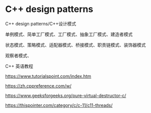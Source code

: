 # C++ design patterns

C++ design patterns/C++设计模式

单例模式、简单工厂模式、工厂模式、抽象工厂模式、建造者模式

状态模式、策略模式、适配器模式、桥接模式、职责链模式、装饰器模式

观察者模式、

C++ 英语教程

https://www.tutorialspoint.com/index.htm

https://zh.cppreference.com/w/

https://www.geeksforgeeks.org/pure-virtual-destructor-c/

https://thispointer.com/category/c/c-11/c11-threads/
